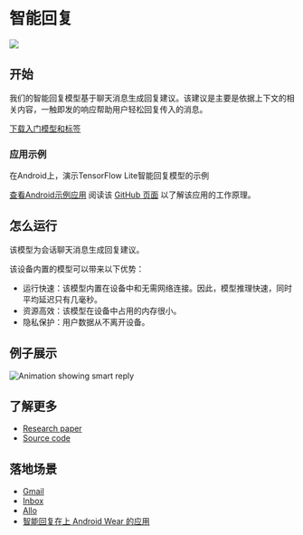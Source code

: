 # 智能回复

<img src="https://github.com/tensorflow/tensorflow/raw/master/tensorflow/lite/g3doc/models/images/smart_reply.png" class="attempt-right" />

## 开始

我们的智能回复模型基于聊天消息生成回复建议。该建议是主要是依据上下文的相关内容，一触即发的响应帮助用户轻松回复传入的消息。

<a class="button button-primary" href="http://download.tensorflow.org/models/tflite/smartreply_1.0_2017_11_01.zip">下载入门模型和标签</a>

### 应用示例

在Android上，演示TensorFlow Lite智能回复模型的示例

<a class="button button-primary" href="https://github.com/tensorflow/tensorflow/tree/master/tensorflow/lite/models/smartreply">查看Android示例应用</a>
阅读该
[GitHub 页面](https://github.com/tensorflow/tensorflow/tree/master/tensorflow/lite/models/smartreply/g3doc)
以了解该应用的工作原理。

## 怎么运行

该模型为会话聊天消息生成回复建议。

该设备内置的模型可以带来以下优势：
<ul>
  <li>运行快速：该模型内置在设备中和无需网络连接。因此，模型推理快速，同时平均延迟只有几毫秒。</li>
  <li>资源高效：该模型在设备中占用的内存很小。</li>
  <li>隐私保护：用户数据从不离开设备。</li>
</ul>

## 例子展示

<img alt="Animation showing smart reply" src="https://github.com/tensorflow/tensorflow/raw/master/tensorflow/lite/g3doc/models/smart_reply/images/smart_reply.gif" />

## 了解更多

<ul>
  <li><a href="https://arxiv.org/pdf/1708.00630.pdf">Research paper</a></li>
  <li><a href="https://github.com/tensorflow/tensorflow/tree/master/tensorflow/lite/models/smartreply/">Source code</a></li>
</ul>

## 落地场景

<ul>
  <li><a href="https://www.blog.google/products/gmail/save-time-with-smart-reply-in-gmail/">Gmail</a></li>
  <li><a href="https://www.blog.google/products/gmail/computer-respond-to-this-email/">Inbox</a></li>
  <li><a href="https://blog.google/products/allo/google-allo-smarter-messaging-app/">Allo</a></li>
  <li><a href="https://research.googleblog.com/2017/02/on-device-machine-intelligence.html">智能回复在上 Android Wear 的应用</a></li>
</ul>
